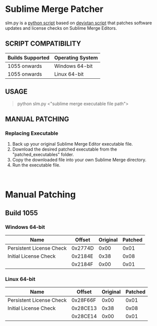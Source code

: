 # Sublime Merge Patcher

slm.py is a [python script](https://github.com/bousqi/slm-patcher) based on [deyixtan script](https://github.com/deyixtan/slt-patcher) that patches software updates and license checks on Sublime Merge Editors.

## SCRIPT COMPATIBILITY

|         Builds Supported         | Operating System |
| -------------------------------- | ---------------- |
| 1055 onwards                     | Windows 64-bit   |
| 1055 onwards                     | Linux 64-bit     |

## USAGE

> python slm.py <"sublime merge executable file path">

## MANUAL PATCHING

### Replacing Executable

1. Back up your original Sublime Merge Editor executable file. 
2. Download the desired patched executable from the "patched_executables" folder.
3. Copy the downloaded file into your own Sublime Merge directory.
4. Run the executable file.

<br>

# Manual Patching
## Build 1055
### Windows 64-bit
| Name                     |  Offset  | Original | Patched |
| ------------------------ | -------- | -------- | ------- |
| Persistent License Check | 0x2774D  | 0x00     | 0x01    |
| Initial License Check    | 0x2184E  | 0x38     | 0x08    |
|                          | 0x2184F  | 0x00     | 0x01    |
### Linux 64-bit
| Name                     |  Offset  | Original | Patched |
| ------------------------ | -------- | -------- | ------- |
| Persistent License Check | 0x28F66F | 0x00     | 0x01    |
| Initial License Check    | 0x28CE13 | 0x38     | 0x08    |
|                          | 0x28CE14 | 0x00     | 0x01    |

<br>